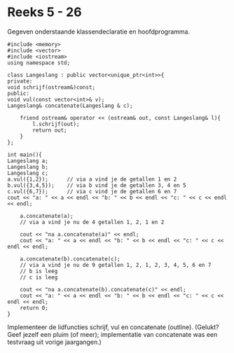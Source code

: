 # Reeks 5 - 26
Gegeven onderstaande klassendeclaratie en hoofdprogramma.

    #include <memory>
    #include <vector>
    #include <iostream>
    using namespace std;

    class Langeslang : public vector<unique_ptr<int>>{
    private:        
    void schrijf(ostream&)const;
    public:
    void vul(const vector<int>& v);
    Langeslang& concatenate(Langeslang & c);

        friend ostream& operator << (ostream& out, const Langeslang& l){
            l.schrijf(out);
            return out;    
        }    
    };

    int main(){
    Langeslang a;
    Langeslang b;
    Langeslang c;
    a.vul({1,2});      // via a vind je de getallen 1 en 2
    b.vul({3,4,5});    // via b vind je de getallen 3, 4 en 5
    c.vul({6,7});      // via c vind je de getallen 6 en 7
    cout << "a: " << a << endl << "b: " << b << endl << "c: " << c << endl << endl;

        a.concatenate(a);    
        // via a vind je nu de 4 getallen 1, 2, 1 en 2
            
        cout << "na a.concatenate(a)" << endl;
        cout << "a: " << a << endl << "b: " << b << endl << "c: " << c << endl << endl;
        
        a.concatenate(b).concatenate(c);
        // via a vind je nu de 9 getallen 1, 2, 1, 2, 3, 4, 5, 6 en 7
        // b is leeg
        // c is leeg
        
        cout << "na a.concatenate(b).concatenate(c)" << endl;
        cout << "a: " << a << endl << "b: " << b << endl << "c: " << c << endl << endl;
        return 0;
    }

Implementeer de lidfuncties schrijf, vul en concatenate (outline). (Gelukt? Geef jezelf een pluim (of meer); 
implementatie van concatenate was een testvraag uit vorige jaargangen.)
